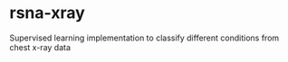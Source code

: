 # rsna-xray
Supervised learning implementation to classify different conditions from chest x-ray data
